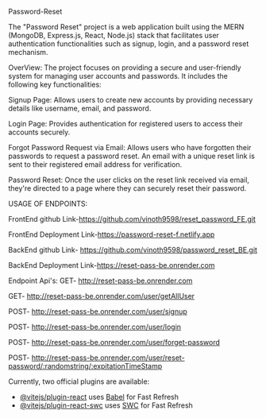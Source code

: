 Password-Reset

The "Password Reset" project is a web application built using the MERN (MongoDB, Express.js, React, Node.js) stack that facilitates user authentication functionalities such as signup, login, and a password reset mechanism.

OverView: The project focuses on providing a secure and user-friendly system for managing user accounts and passwords. It includes the following key functionalities:

Signup Page: Allows users to create new accounts by providing necessary details like username, email, and password.

Login Page: Provides authentication for registered users to access their accounts securely.

Forgot Password Request via Email: Allows users who have forgotten their passwords to request a password reset. An email with a unique reset link is sent to their registered email address for verification.

Password Reset: Once the user clicks on the reset link received via email, they're directed to a page where they can securely reset their password.

USAGE OF ENDPOINTS:

FrontEnd github Link-https://github.com/vinoth9598/reset_password_FE.git

FrontEnd Deployment Link-https://password-reset-f.netlify.app

BackEnd github Link- https://github.com/vinoth9598/password_reset_BE.git

BackEnd Deployment Link-https://reset-pass-be.onrender.com

Endpoint Api's: GET- http://reset-pass-be.onrender.com

GET-    http://reset-pass-be.onrender.com/user/getAllUser

POST-   http://reset-pass-be.onrender.com/user/signup

POST-   http://reset-pass-be.onrender.com/user/login

POST-   http://reset-pass-be.onrender.com/user/forget-password

POST-   http://reset-pass-be.onrender.com/user/reset-password/:randomstring/:expitationTimeStamp

Currently, two official plugins are available:

- [@vitejs/plugin-react](https://github.com/vitejs/vite-plugin-react/blob/main/packages/plugin-react/README.md) uses [Babel](https://babeljs.io/) for Fast Refresh
- [@vitejs/plugin-react-swc](https://github.com/vitejs/vite-plugin-react-swc) uses [SWC](https://swc.rs/) for Fast Refresh
